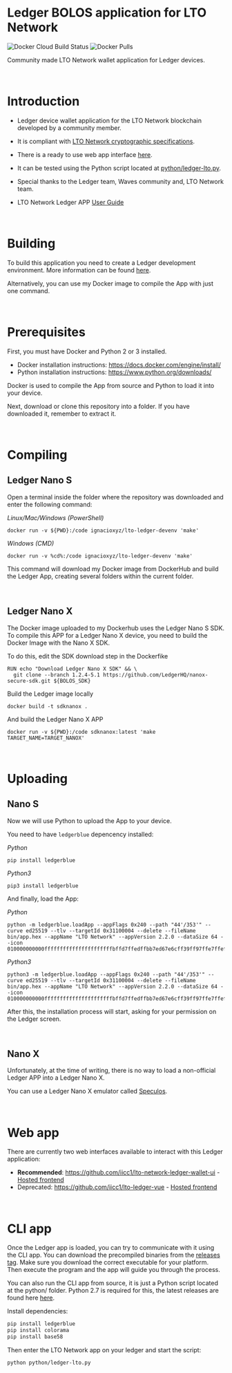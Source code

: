 # Ledger BOLOS application for LTO Network
![Docker Cloud Build Status](https://img.shields.io/docker/cloud/build/ignacioxyz/lto-ledger-devenv?style=for-the-badge) ![Docker Pulls](https://img.shields.io/docker/pulls/ignacioxyz/lto-ledger-devenv?style=for-the-badge)

Community made LTO Network wallet application for Ledger devices.

<br>

# Introduction
- Ledger device wallet application for the LTO Network blockchain developed by a community member.

- It is compliant with [LTO Network cryptographic specifications](https://docs.ltonetwork.com/protocol/cryptography). 

- There is a ready to use web app interface [here](https://lto.stakely.io/).

- It can be tested using the Python script located at [python/ledger-lto.py](https://github.com/iicc1/ledger-app-lto/tree/master/python).

- Special thanks to the Ledger team, Waves community and, LTO Network team.

- LTO Network Ledger APP [User Guide](https://github.com/iicc1/ledger-app-lto/wiki/How-to-use-a-Ledger-device-with-LTO-Network)

<br>

# Building

To build this application you need to create a Ledger development environment. More information can be 
found [here](https://ledger.readthedocs.io/en/latest/userspace/setup.html).

Alternatively, you can use my Docker image to compile the App with just one command.

<br>

# Prerequisites

First, you must have Docker and Python 2 or 3 installed.
- Docker installation instructions: https://docs.docker.com/engine/install/
- Python installation instructions: https://www.python.org/downloads/

Docker is used to compile the App from source and Python to load it into your device.

Next, download or clone this repository into a folder. If you have downloaded it, remember to extract it.

<br>

# Compiling

## Ledger Nano S

Open a terminal inside the folder where the repository was downloaded and enter the following command:

_Linux/Mac/Windows (PowerShell)_
```
docker run -v ${PWD}:/code ignacioxyz/lto-ledger-devenv 'make'
```
_Windows (CMD)_
```
docker run -v %cd%:/code ignacioxyz/lto-ledger-devenv 'make'
```
This command will download my Docker image from DockerHub and build the Ledger App, creating several folders within the current folder.

<br>

## Ledger Nano X

The Docker image uploaded to my Dockerhub uses the Ledger Nano S SDK. To compile this APP for a Ledger Nano X device, you need to build the Docker Image with the Nano X SDK.


To do this, edit the SDK download step in the Dockerfike
```
RUN echo "Download Ledger Nano X SDK" && \
  git clone --branch 1.2.4-5.1 https://github.com/LedgerHQ/nanox-secure-sdk.git ${BOLOS_SDK}
```

Build the Ledger image locally
```
docker build -t sdknanox .
```

And build the Ledger Nano X APP
```
docker run -v ${PWD}:/code sdknanox:latest 'make TARGET_NAME=TARGET_NANOX'
```
<br>

# Uploading

## Nano S

Now we will use Python to upload the App to your device.

You need to have `ledgerblue` depencency installed:

_Python_
```
pip install ledgerblue
```
_Python3_
```
pip3 install ledgerblue
```

And finally, load the App:

_Python_
```
python -m ledgerblue.loadApp --appFlags 0x240 --path "44'/353'" --curve ed25519 --tlv --targetId 0x31100004 --delete --fileName bin/app.hex --appName "LTO Network" --appVersion 2.2.0 --dataSize 64 --icon 010000000000ffffffffffffffffffffffbffd7ffedffbb7ed67e6cff39ff97ffe7ffeffffffffffff
```
_Python3_
```
python3 -m ledgerblue.loadApp --appFlags 0x240 --path "44'/353'" --curve ed25519 --tlv --targetId 0x31100004 --delete --fileName bin/app.hex --appName "LTO Network" --appVersion 2.2.0 --dataSize 64 --icon 010000000000ffffffffffffffffffffffbffd7ffedffbb7ed67e6cff39ff97ffe7ffeffffffffffff
```
After this, the installation process will start, asking for your permission on the Ledger screen.

<br>

## Nano X
Unfortunately, at the time of writing, there is no way to load a non-official Ledger APP into a Ledger Nano X.

You can use a Ledger Nano X emulator called [Speculos](https://speculos.ledger.com/).

<br>


# Web app

There are currently two web interfaces available to interact with this Ledger application:
- **Recommended**: https://github.com/iicc1/lto-network-ledger-wallet-ui - [Hosted frontend](https://lto.stakely.io)
- Deprecated: https://github.com/iicc1/lto-ledger-vue - [Hosted frontend](https://lto-ledger-beta.netlify.app/)

<br>


# CLI app

Once the Ledger app is loaded, you can try to communicate with it using the CLI app.
You can download the precompiled binaries from the [releases tag](https://github.com/iicc1/ledger-app-lto/releases). Make sure you download the correct executable for your platform.
Then execute the program and the app will guide you through the process.

You can also run the CLI app from source, it is just a Python script located at the python/ folder. 
Python 2.7 is required for this, the latest releases are found here [here](https://www.python.org/downloads/release/python-2716/).

Install dependencies:
```bash
pip install ledgerblue
pip install colorama
pip install base58
```

Then enter the LTO Network app on your ledger and start the script:
```bash
python python/ledger-lto.py
```
